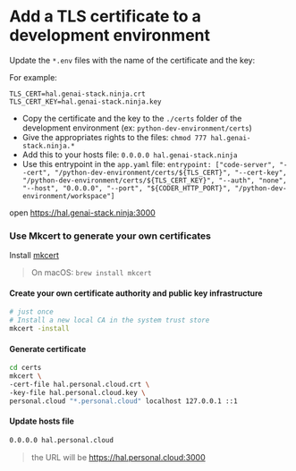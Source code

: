 # Add a TLS certificate to a development environment

Update the `*.env` files with the name of the certificate and the key:

For example:
```
TLS_CERT=hal.genai-stack.ninja.crt
TLS_CERT_KEY=hal.genai-stack.ninja.key
```

- Copy the certificate and the key to the `./certs` folder of the development environment (ex: `python-dev-environment/certs`)
- Give the appropriates rights to the files: `chmod 777 hal.genai-stack.ninja.*`
- Add this to your hosts file: `0.0.0.0 hal.genai-stack.ninja`
- Use this entrypoint in the `app.yaml` file: `entrypoint: ["code-server", "--cert", "/python-dev-environment/certs/${TLS_CERT}", "--cert-key", "/python-dev-environment/certs/${TLS_CERT_KEY}", "--auth", "none", "--host", "0.0.0.0", "--port", "${CODER_HTTP_PORT}", "/python-dev-environment/workspace"]`

open https://hal.genai-stack.ninja:3000

### Use Mkcert to generate your own certificates

Install [mkcert](https://github.com/FiloSottile/mkcert)

> On macOS: `brew install mkcert`

#### Create your own certificate authority and public key infrastructure

```bash
# just once
# Install a new local CA in the system trust store
mkcert -install
```

#### Generate certificate

```bash
cd certs
mkcert \
-cert-file hal.personal.cloud.crt \
-key-file hal.personal.cloud.key \
personal.cloud "*.personal.cloud" localhost 127.0.0.1 ::1
```

#### Update hosts file

```bash
0.0.0.0 hal.personal.cloud
```
> the URL will be https://hal.personal.cloud:3000
